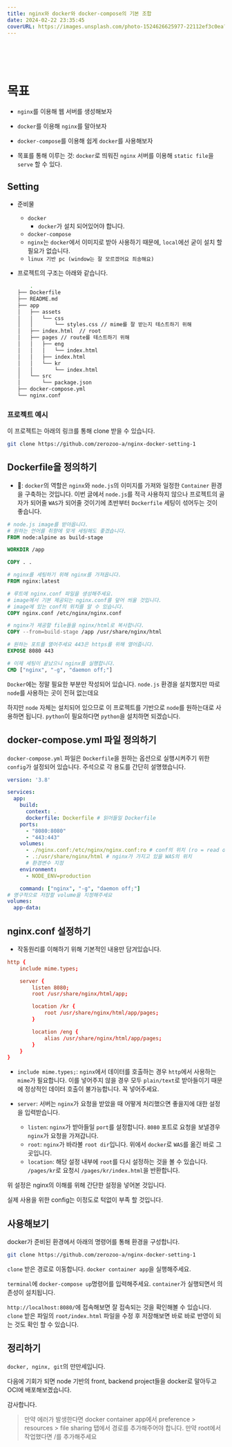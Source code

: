 ```yaml
---
title: nginx와 docker와 docker-compose의 기본 조합
date: 2024-02-22 23:35:45
coverURL: https://images.unsplash.com/photo-1524626625977-22112ef3c0ea?q=80&w=2500&auto=format&fit=crop&ixlib=rb-4.0.3&ixid=M3wxMjA3fDB8MHxwaG90by1wYWdlfHx8fGVufDB8fHx8fA%3D%3D
---
```

<br />
<br />
<br />

# 목표
- `nginx`를 이용해 웹 서버를 생성해보자
- `docker`를 이용해 `nginx`를 말아보자
- `docker-compose`를 이용해 쉽게 `docker`를 사용해보자

- 목표를 통해 이루는 것: `docker`로 띄워진 `nginx` 서버를 이용해 `static file`을 `serve` 할 수 있다. 

## Setting

- 준비물
    - `docker`
        - `docker`가 설치 되어있어야 합니다. 
    - `docker-compose`
    - `nginx`는 `docker`에서 이미지로 받아 사용하기 때문에, `local`에선 굳이 설치 할 필요가 없습니다.
    - `linux 기반 pc (window는 잘 모르겠어요 죄송해요)`

- 프로젝트의 구조는 아래와 같습니다.
    ```sh
        .
    ├── Dockerfile
    ├── README.md
    ├── app
    │   ├── assets
    │   │   └── css
    │   │       └── styles.css // mime를 잘 받는지 테스트하기 위해
    │   ├── index.html  // root
    │   ├── pages // route를 테스트하기 위해
    │   │   ├── eng
    │   │   │   └── index.html
    │   │   ├── index.html
    │   │   └── kr
    │   │       └── index.html
    │   └── src
    │       └── package.json
    ├── docker-compose.yml
    └── nginx.conf
    ```

### 프로젝트 예시

이 프로젝트는 아래의 링크를 통해 clone 받을 수 있습니다.

```sh
git clone https://github.com/zerozoo-a/nginx-docker-setting-1
```

## Dockerfile을 정의하기

- 🐋: `docker`의 역할은 `nginx`와 `node.js`의 이미지를 가져와 일정한 `Container` 환경을 구축하는 것입니다.
이번 글에서 `node.js`를 적극 사용하지 않으나 프로젝트의 골자가 되어줄 `WAS`가 되어줄 것이기에 초반부터 `Dockerfile` 세팅이 섞어두는 것이 좋습니다.


```Dockerfile
# node.js image를 받아옵니다.
# 원하는 언어를 취향에 맞게 세팅해도 좋겠습니다.
FROM node:alpine as build-stage 

WORKDIR /app

COPY . .

# nginx를 세팅하기 위해 nginx를 가져옵니다.
FROM nginx:latest

# 루트에 nginx.conf 파일을 생성해주세요.
# image에서 기본 제공되는 nginx.conf를 덮어 씌울 것입니다.
# image에 있는 conf의 위치를 알 수 있습니다.
COPY nginx.conf /etc/nginx/nginx.conf

# nginx가 제공할 file들을 nginx/html로 복사합니다.
COPY --from=build-stage /app /usr/share/nginx/html

# 원하는 포트를 열어주세요 443은 https를 위해 열어줍니다.
EXPOSE 8080 443

# 이제 세팅이 끝났으니 nginx를 실행합니다.
CMD ["nginx", "-g", "daemon off;"]
```

`Docker`에는 정말 필요한 부분만 작성되어 있습니다.
`node.js` 환경을 설치했지만 따로 `node`를 사용하는 곳이 전혀 없는데요

하지만 `node` 자체는 설치되어 있으므로 이 프로젝트를 기반으로 `node`를 원하는대로 사용하면 됩니다.
`python`이 필요하다면 `python`을 설치하면 되겠습니다.

## docker-compose.yml 파일 정의하기

`docker-compose.yml` 파일은 `Dockerfile`을 원하는 옵션으로 실행시켜주기 위한 `config`가 설정되어 있습니다.
주석으로 각 용도를 간단히 설명했습니다.

```yml
version: '3.8'

services:
  app:
    build:
      context: .
      dockerfile: Dockerfile # 읽어들일 Dockerfile
    ports:
      - "8080:8080"
      - "443:443"
    volumes:
      - ./nginx.conf:/etc/nginx/nginx.conf:ro # conf의 위치 (ro = read only)
      - .:/usr/share/nginx/html # nginx가 가지고 있을 WAS의 위치
      # 환경변수 지정
    environment:
      - NODE_ENV=production

    command: ["nginx", "-g", "daemon off;"]
# 영구적으로 저장할 volume을 지정해주세요
volumes:
  app-data:
```


## nginx.conf 설정하기

- 작동원리를 이해하기 위해 기본적인 내용만 담겨있습니다.

```nginx.conf
http {
    include mime.types;

    server {
        listen 8080;
        root /usr/share/nginx/html/app;

        location /kr {
            root /usr/share/nginx/html/app/pages;
        }

        location /eng {
            alias /usr/share/nginx/html/app/pages;
        }
    }
}
```
- `include mime.types;`: `nginx`에서 데이터를 호출하는 경우 `http`에서 사용하는 `mime`가 필요합니다.
이를 넣어주지 않을 경우 모두 `plain/text`로 받아들이기 때문에 정상적인 데이터 호출이 불가능합니다. 꼭 넣어주세요.

- `server`: 서버는 `nginx`가 요청을 받았을 때 어떻게 처리했으면 좋을지에 대한 설정을 입력받습니다.
  - `listen`: `nginx`가 받아들일 `port`를 설정합니다. `8080` 포트로 요청을 보낼경우 `nginx`가 요청을 가져갑니다.
  - `root`: `nginx`가 바라볼 `root dir`입니다. 위에서 `docker`로 `WAS`를 옮긴 바로 그 곳입니다.
  - `location`: 해당 설정 내부에 `root`를 다시 설정하는 것을 볼 수 있습니다. `/pages/kr`로 요청시 `/pages/kr/index.html`을 반환합니다.


위 설정은 nginx의 이해를 위해 간단한 설정을 넣어본 것입니다.

실제 사용을 위한 config는 이정도로 턱없이 부족 할 것입니다.

## 사용해보기

docker가 준비된 환경에서 아래의 명령어를 통해 환경을 구성합니다.

```sh
git clone https://github.com/zerozoo-a/nginx-docker-setting-1
```

`clone` 받은 경로로 이동합니다.
`docker container app`을 실행해주세요.

`terminal`에 `docker-compose up`명령어를 입력해주세요.
`container`가 실행되면서 의존성이 설치됩니다.

`http://localhost:8080/`에 접속해보면 잘 접속되는 것을 확인해볼 수 있습니다.
`clone` 받은 파일의 `root/index.html` 파일을 수정 후 저장해보면 바로 바로 반영이 되는 것도 확인 할 수 있습니다.


## 정리하기

`docker, nginx, git`의 만만세입니다.

다음에 기회가 되면 node 기반의 front, backend project들을 docker로 말아두고
OCI에 배포해보겠습니다.

감사합니다.


> 만약 에러가 발생한다면 
docker container app에서 preference > resources > file sharing
탭에서 경로를 추가해주어야 합니다. 만약 root에서 작업했다면 /를 추가해주세요 






